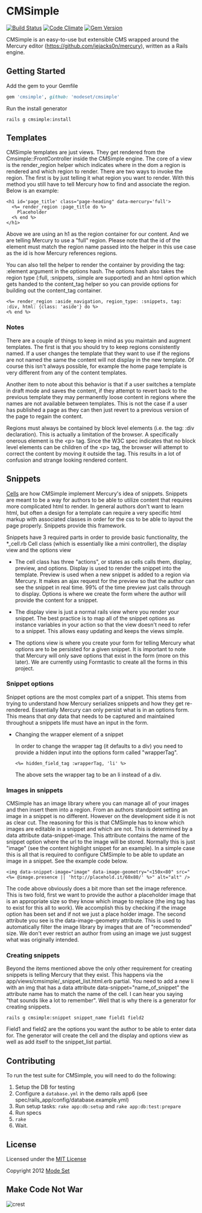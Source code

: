 # CMSimple

[![Build Status](https://secure.travis-ci.org/modeset/cmsimple.png?branch=master)](http://travis-ci.org/modeset/cmsimple)
[![Code Climate](https://codeclimate.com/badge.png)](https://codeclimate.com/github/modeset/cmsimple)
[![Gem Version](https://badge.fury.io/rb/cmsimple.png)](http://badge.fury.io/rb/cmsimple)

CMSimple is an easy-to-use but extensible CMS wrapped around the Mercury editor (https://github.com/jejacks0n/mercury), written as a Rails engine.

## Getting Started

Add the gem to your Gemfile

```ruby
gem 'cmsimple', github: 'modeset/cmsimple'
```

Run the install generator

```shell
rails g cmsimple:install
```

## Templates

CMSimple templates are just views. They get rendered from the Cmsimple::FrontController inside the CMSimple engine. The core of a view is the render_region helper which indicates where in the dom a region is rendered and which region to render. There are two ways to invoke the region. The first is by just telling it what region you want to render. With this method you still have to tell Mercury how to find and associate the region. Below is an example:

```erb
<h1 id='page_title' class="page-heading" data-mercury='full'>
  <%= render_region :page_title do %>
    Placeholder
  <% end %>
</h1>
```

Above we are using an h1 as the region container for our content. And we are telling Mercury to use a "full" region. Please note that the id of the element must match the region name passed into the helper in this use case as the id is how Mercury references regions.

You can also tell the helper to render the container by providing the tag: :element argument in the options hash. The options hash also takes the region type (:full, :snippets, :simple are supported) and an html option which gets handed to the content_tag helper so you can provide options for building out the content_tag container.

```erb
<%= render_region :aside_navigation, region_type: :snippets, tag: :div, html: {class: 'aside'} do %>
<% end %>
```

### Notes

There are a couple of things to keep in mind as you maintain and augment templates. The first is that you should try to keep regions consistently named. If a user changes the template that they want to use if the regions are not named the same the content will not display in the new template. Of course this isn't always possible, for example the home page template is very different from any of the content templates.

Another item to note about this behavior is that if a user switches a template in draft mode and saves the content, if they attempt to revert back to the previous template they may permanently loose content in regions where the names are not available between templates. This is not the case if a user has published a page as they can then just revert to a previous version of the page to regain the content.

Regions must always be contained by block level elements (i.e. the tag: :div declaration). This is actually a limitation of the browser. A specifically onerous element is the &lt;p&gt; tag. Since the W3C spec indicates that no block level elements can be children of the &lt;p&gt; tag, the browser will attempt to correct the content by moving it outside the tag. This results in a lot of confusion and strange looking rendered content.

## Snippets

[Cells](https://github.com/apotonick/cells) are how CMSimple implement Mercury's idea of snippets. Snippets are meant to be a way for authors to be able to utilize content that requires more complicated html to render. In general authors don't want to learn html, but often a design for a template can require a very specific html markup with associated classes in order for the css to be able to layout the page properly. Snippets provide this framework.

Snippets have 3 required parts in order to provide basic functionality, the *_cell.rb Cell class (which is essentially like a mini controller), the display view and the options view

* The cell class has three "actions", or states as cells calls them, display, preview, and options. Display is used to render the snippet into the template. Preview is used when a new snippet is added to a region via Mercury. It makes an ajax request for the preview so that the author can see the snippet in real time. 99% of the time preview just calls through to display. Options is where we create the form where the author will provide the content for a snippet.

* The display view is just a normal rails view where you render your snippet. The best practice is to map all of the snippet options as instance variables in your action so that the view doesn't need to refer to a snippet. This allows easy updating and keeps the views simple.

* The options view is where you create your form for telling Mercury what options are to be persisted for a given snippet. It is important to note that Mercury will only save options that exist in the form (more on this later). We are currently using Formtastic to create all the forms in this project.

### Snippet options

Snippet options are the most complex part of a snippet. This stems from trying to understand how Mercury serializes snippets and how they get re-rendered. Essentially Mercury can only persist what is in an options form. This means that _any_ data that needs to be captured and maintained throughout a snippets life must have an input in the form.

* Changing the wrapper element of a snippet
    
    In order to change the wrapper tag (it defaults to a div) you need to provide a hidden input into the options form called "wrapperTag".

    ```erb
    <%= hidden_field_tag :wrapperTag, 'li' %>
    ```
    The above sets the wrapper tag to be an li instead of a div.

### Images in snippets

CMSimple has an image library where you can manage all of your images and then insert them into a region. From an authors standpoint setting an image in a snippet is no different. However on the development side it is not as clear cut. The reasoning for this is that CMSimple has to know which images are editable in a snippet and which are not. This is determined by a data attribute data-snippet-image. This attribute contains the name of the snippet option where the url to the image will be stored. Normally this is just "image" (see the content highlight snippet for an example). In a simple case this is all that is required to configure CMSimple to be able to update an image in a snippet. See the example
code below.

```erb
<img data-snippet-image="image" data-image-geometry="<150x<80" src="<%= @image.presence || 'http://placehold.it/60x80/' %>" alt="alt" />
```

The code above obviously does a bit more than set the image reference. This is two fold, first we want to provide the author a placeholder image that is an appropriate size so they know which image to replace (the img tag has to exist for this all to work). We accomplish this by checking if the image option has been set and if not we just a place holder image. The second attribute you see is the data-image-geometry attribute. This is used to automatically filter the image library by images that are of "recommended" size. We don't ever restrict an author from using an image we just suggest what was originally intended.

### Creating snippets

Beyond the items mentioned above the only other requirement for creating snippets is telling Mercury that they exist. This happens via the app/views/cmsimple/_snippet_list.html.erb partial. You need to add a new li with an img that has a data attribute data-snippet="name_of_snippet" the attribute name has to match the name of the cell. I can hear you saying "that sounds like a lot to remember". Well that is why there is a generator for creating snippets.

```shell
rails g cmsimple:snippet snippet_name field1 field2
```

Field1 and field2 are the options you want the author to be able to enter data for. The generator will create the cell and the display and options view as well as add itself to the snippet_list partial.


## Contributing

To run the test suite for CMSimple, you will need to do the following:

1. Setup the DB for testing
  1. Configure a `database.yml` in the demo rails app6 (see spec/rails_app/config/database.example.yml)
  2. Run setup tasks: `rake app:db:setup` and `rake app:db:test:prepare`
2. Run specs
  1. `rake`
  2. Wait.


## License

Licensed under the [MIT License](http://creativecommons.org/licenses/MIT/)

Copyright 2012 [Mode Set](https://github.com/modeset)


## Make Code Not War
![crest](https://secure.gravatar.com/avatar/aa8ea677b07f626479fd280049b0e19f?s=75)

